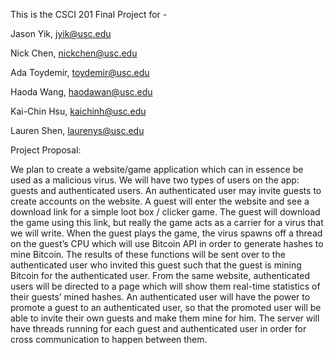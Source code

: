 This is the CSCI 201 Final Project for -  

Jason Yik, jyik@usc.edu

Nick Chen, nickchen@usc.edu

Ada Toydemir, toydemir@usc.edu

Haoda Wang, haodawan@usc.edu

Kai-Chin Hsu, kaichinh@usc.edu

Lauren Shen, laurenys@usc.edu


Project Proposal:

  We plan to create a website/game application which can in essence be used as a malicious virus.
We will have two types of users on the app: guests and authenticated users. An authenticated user
may invite guests to create accounts on the website. A guest will enter the website and see a
download link for a simple loot box / clicker game. The guest will download the game using this
link, but really the game acts as a carrier for a virus that we will write. When the guest plays
the game, the virus spawns off a thread on the guest’s CPU which will use Bitcoin API in order to
generate hashes to mine Bitcoin. The results of these functions will be sent over to the
authenticated user who invited this guest such that the guest is mining Bitcoin for the authenticated
user. From the same website, authenticated users will be directed to a page which will show them
real-time statistics of their guests’ mined hashes. An authenticated user will have the power to
promote a guest to an authenticated user, so that the promoted user will be able to invite their own
guests and make them mine for him. The server will have threads running for each guest and authenticated
user in order for cross communication to happen between them.
